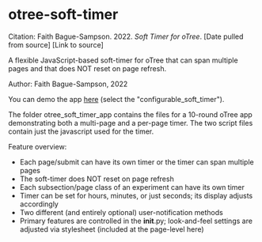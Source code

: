 # otree-soft-timer

Citation: Faith Bague-Sampson. 2022. *Soft Timer for oTree*. [Date pulled from source] [Link to source]

A flexible JavaScript-based soft-timer for oTree that can span multiple pages and that does NOT reset on page refresh.

Author: Faith Bague-Sampson, 2022

You can demo the app <a href="https://otree-apps-to-share-c9406de23875.herokuapp.com/" target="_blank">here</a> (select the "configurable_soft_timer").

The folder otree_soft_timer_app contains the files for a 10-round oTree app demonstrating both a multi-page and a per-page timer.
The two script files contain just the javascript used for the timer.

Feature overview:
* Each page/submit can have its own timer or the timer can span multiple pages
* The soft-timer does NOT reset on page refresh
* Each subsection/page class of an experiment can have its own timer
* Timer can be set for hours, minutes, or just seconds; its display adjusts accordingly
* Two different (and entirely optional) user-notification methods
* Primary features are controlled in the __init__.py; look-and-feel settings are adjusted via stylesheet (included at the page-level here)
        
